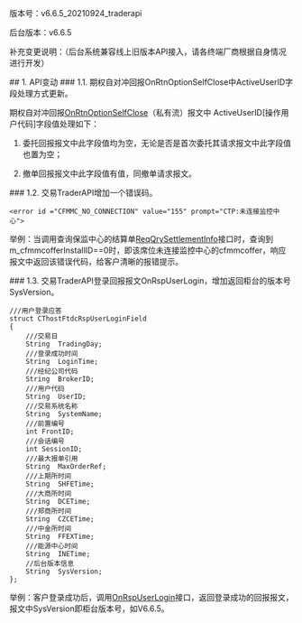 <p>版本号：v6.6.5_20210924_traderapi</p>
<p>后台版本：v6.6.5</p>
<p>补充变更说明：（后台系统兼容线上旧版本API接入，请各终端厂商根据自身情况进行开发）</p>
<span class="anchor" id="2923143f-e77b-48a9-88b2-087738ef9ffb"></span>
## 1. API变动
<span class="anchor" id="4a755912-1d09-49ff-a0c1-8819b901b794"></span>
### 1.1. 期权自对冲回报OnRtnOptionSelfClose中ActiveUserID字段处理方式更新。
<p>期权自对冲回报<a href="../JYJK/CTHOSTFTDCTRADERAPI/ONRTNOPTIONSELFCLOSE.html#anchor-id-01">OnRtnOptionSelfClose</a>（私有流）报文中 ActiveUserID[操作用户代码]字段值处理如下：</p>
<ol>
<li><p>委托回报报文中此字段值均为空，无论是否是首次委托其请求报文中此字段值也置为空；</p></li>
<li><p>撤单回报报文中此字段值有值，同撤单请求报文。</p></li>
</ol>
<span class="anchor" id="51b913c3-0e0d-4660-8a95-f3a55a9a03da"></span>
### 1.2. 交易TraderAPI增加一个错误码。
<p><code>&lt;error id ="CFMMC_NO_CONNECTION" value="155" prompt="CTP:未连接监控中心"&gt;</code></p>
<p>举例：当调用查询保监中心的结算单<a href="../JYJK/CTHOSTFTDCTRADERSPI/REQQRYSETTLEMENTINFO/">ReqQrySettlementInfo</a>接口时，查询到m_cfmmcofferInstallID==0时，即该席位未连接监控中心的cfmmcoffer，响应报文中返回该错误代码，给客户清晰的报错提示。</p>
<span class="anchor" id="7ff55a01-d3b2-42e4-8b4b-6cf261ec5f8d"></span>
### 1.3. 交易TraderAPI登录回报报文OnRspUserLogin，增加返回柜台的版本号SysVersion。
<pre><code>///用户登录应答
struct CThostFtdcRspUserLoginField
{
    ///交易日
    String  TradingDay;
    ///登录成功时间
    String  LoginTime;
    ///经纪公司代码
    String  BrokerID;
    ///用户代码
    String  UserID;
    ///交易系统名称
    String  SystemName;
    ///前置编号
    int FrontID;
    ///会话编号
    int SessionID;
    ///最大报单引用
    String  MaxOrderRef;
    ///上期所时间
    String  SHFETime;
    ///大商所时间
    String  DCETime;
    ///郑商所时间
    String  CZCETime;
    ///中金所时间
    String  FFEXTime;
    ///能源中心时间
    String  INETime;
    //后台版本信息
    String  SysVersion;
};
</code></pre>
<p>举例：客户登录成功后，调用<a href="../JYJK/CTHOSTFTDCTRADERAPI/ONRSPUSERLOGIN/">OnRspUserLogin</a>接口，返回登录成功的回报报文，报文中SysVersion即柜台版本号，如V6.6.5。</p>
